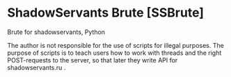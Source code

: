 # ShadowServants Brute [SSBrute]
Brute for shadowservants, Python

The author is not responsible for the use of scripts for illegal purposes.
The purpose of scripts is to teach users how to work with threads and the right POST-requests to the server, so that later they write API for shadowservants.ru .
